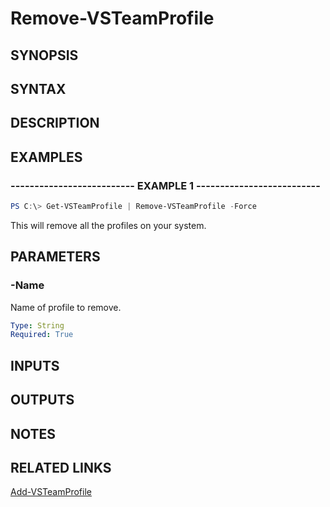 <!-- #include "./common/header.md" -->

# Remove-VSTeamProfile

## SYNOPSIS

<!-- #include "./synopsis/Remove-VSTeamProfile.md" -->

## SYNTAX

## DESCRIPTION

<!-- #include "./synopsis/Remove-VSTeamProfile.md" -->

## EXAMPLES

### -------------------------- EXAMPLE 1 --------------------------

```PowerShell
PS C:\> Get-VSTeamProfile | Remove-VSTeamProfile -Force
```

This will remove all the profiles on your system.

## PARAMETERS

### -Name

Name of profile to remove.

```yaml
Type: String
Required: True
```

<!-- #include "./params/force.md" -->

## INPUTS

## OUTPUTS

## NOTES

## RELATED LINKS

[Add-VSTeamProfile](Add-VSTeamProfile.md)
